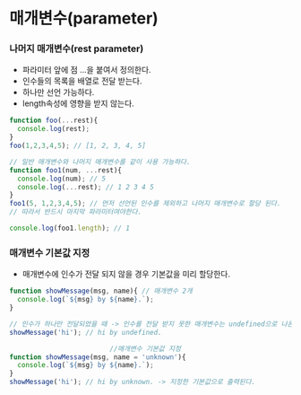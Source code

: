 # 매개변수(parameter)  
### 나머지 매개변수(rest parameter)  
 - 파라미터 앞에 점 ...을 붙여서 정의한다.  
 - 인수들의 목록을 배열로 전달 받는다.  
 - 하나만 선언 가능하다.  
 - length속성에 영향을 받지 않는다.  
```javascript  
function foo(...rest){
  console.log(rest);
}
foo(1,2,3,4,5); // [1, 2, 3, 4, 5]

// 일반 매개변수와 나머지 매개변수를 같이 사용 가능하다.
function foo1(num, ...rest){
  console.log(num); // 5
  console.log(...rest); // 1 2 3 4 5
}
foo1(5, 1,2,3,4,5); // 먼저 선언된 인수를 제외하고 나머지 매개변수로 할당 된다.
// 따라서 반드시 마지막 파라미터여야한다.

console.log(foo1.length); // 1
```  
### 매개변수 기본값 지정  
- 매개변수에 인수가 전달 되지 않을 경우 기본값을 미리 할당한다.  
```javascript  
function showMessage(msg, name){ // 매개변수 2개
  console.log(`${msg} by ${name}.`);
}

// 인수가 하나만 전달되었을 때 -> 인수를 전달 받지 못한 매개변수는 undefined으로 나온다.
showMessage('hi'); // hi by undefined.
```  
```javascript
                         //매개변수 기본값 지정
function showMessage(msg, name = 'unknown'){
  console.log(`${msg} by ${name}.`);
}
showMessage('hi'); // hi by unknown. -> 지정한 기본값으로 출력된다.
```  
